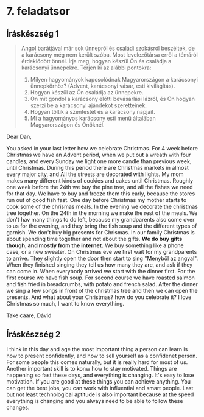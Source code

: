 # 7. feladatsor

## Íráskészség 1

> Angol barátjával már sok ünnepről és családi szokásról beszéltek, de a karácsony még nem került szóba. Most levelezőtársa erről a témáról érdeklődött önnél. Írja meg, hogyan készül Ön és családja a karácsonyi ünnepekre. Térjen ki az alábbi pontokra:
> 1. Milyen hagyományok kapcsolódnak Magyarországon a karácsonyi ünnepkörhöz? (Advent, karácsonyi vásár, esti kivilágítás).
> 2. Hogyan készül az Ön családja az ünnepekre.
> 3. Ön mit gondol a karácsony előtti bevásárlási lázról, és Ön hogyan szerzi be a karácsonyi ajándékot szeretteinek.
> 4. Hogyan töltik a szentestét és a karácsony napjait.
> 5. Mi a hagyományos karácsony esti menü általában Magyarországon és Önöknél.

Dear Dan,

You asked in your last letter how we celebrate Christmas. For 4 week before Christmas we have an Advent period, when we put out a wreath with four candles, and every Sunday we light one more candle than previous week, until Christmas. During this period there are Christmas markets in almost every major city, and All the streets are decorated with lights. My mom makes many different kinds of cookies and cakes until Christmas. Roughly one week before the 24th we buy the pine tree, and all the fishes we need for that day. We have to buy and freeze them this early, because the stores run out of good fish fast. One day before Christmas my mother starts to cook some of the chrismas meals. In the evening we decorate the christmas tree together. On the 24th in the morning we make the rest of the meals. We don't hav many things to do left, because my grandparents also come over to us for the evening, and they bring the fish soup and the different types of garnish. We don't buy big presents for Chrismas. In our family Christmas is about spending time together and not about the gifts.
**We do buy gifts though, and mostly from the internet.**
We buy something like a phone case, or a new sweater. On Christmas eve we first wait for my grandparents to arrive. They slightly open the door then start to sing "Menyből az angyal". When they finished singing they tell us how many they are, and ask if they can come in. When everybody arrived we start with the dinner first. For the first course we have fish soup. For second course we have roasted salmon and fish fried in breadcrumbs, with potato and french salad. After the dinner we sing a few songs in front of the christmas tree and then we can open the presents.
And what about your Christmas? how do you celebrate it? I love Christmas so much, I want to know everything.

Take caare,
Dávid

## Íráskészség 2

I think in this day and age the most important thing a person can learn is how to present confidently, and how to sell yourself as a confidenet person. For some people this comes naturally, but it is really hard for most of us. Another important skill is to konw how to stay motivated. Things are happening so fast these days, and everything is changing. It's easy to lose motivation. If you are good at these things you can achieve anything. You can get the best jobs, you can work with influential and smart people. Last but not least technological aptitude is also important because at the speed everything is changing and you always need to be able to follow these changes.
